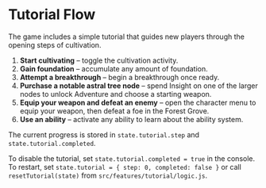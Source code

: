 # Tutorial Flow

The game includes a simple tutorial that guides new players through the opening steps of cultivation.

1. **Start cultivating** – toggle the cultivation activity.
2. **Gain foundation** – accumulate any amount of foundation.
3. **Attempt a breakthrough** – begin a breakthrough once ready.
4. **Purchase a notable astral tree node** – spend Insight on one of the larger nodes to unlock Adventure and choose a starting weapon.
5. **Equip your weapon and defeat an enemy** – open the character menu to equip your weapon, then defeat a foe in the Forest Grove.
6. **Use an ability** – activate any ability to learn about the ability system.

The current progress is stored in `state.tutorial.step` and `state.tutorial.completed`.

To disable the tutorial, set `state.tutorial.completed = true` in the console.
To restart, set `state.tutorial = { step: 0, completed: false }` or call `resetTutorial(state)` from `src/features/tutorial/logic.js`.
